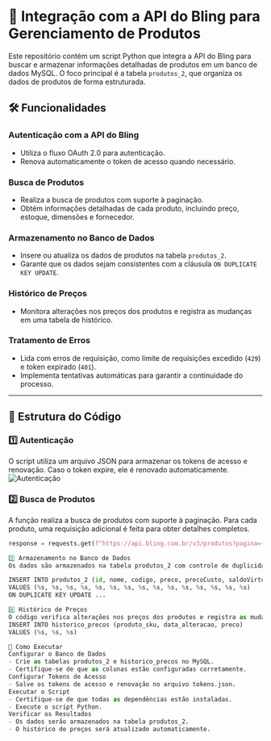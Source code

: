 # 🛒 Integração com a API do Bling para Gerenciamento de Produtos

Este repositório contém um script Python que integra a API do Bling para buscar e armazenar informações detalhadas de produtos em um banco de dados MySQL. O foco principal é a tabela `produtos_2`, que organiza os dados de produtos de forma estruturada.

## 🛠️ Funcionalidades

### Autenticação com a API do Bling
- Utiliza o fluxo OAuth 2.0 para autenticação.
- Renova automaticamente o token de acesso quando necessário.

### Busca de Produtos
- Realiza a busca de produtos com suporte à paginação.
- Obtém informações detalhadas de cada produto, incluindo preço, estoque, dimensões e fornecedor.

### Armazenamento no Banco de Dados
- Insere ou atualiza os dados de produtos na tabela `produtos_2`.
- Garante que os dados sejam consistentes com a cláusula `ON DUPLICATE KEY UPDATE`.

### Histórico de Preços
- Monitora alterações nos preços dos produtos e registra as mudanças em uma tabela de histórico.

### Tratamento de Erros
- Lida com erros de requisição, como limite de requisições excedido (`429`) e token expirado (`401`).
- Implementa tentativas automáticas para garantir a continuidade do processo.

---

## 🧩 Estrutura do Código

### 1️⃣ Autenticação
O script utiliza um arquivo JSON para armazenar os tokens de acesso e renovação. Caso o token expire, ele é renovado automaticamente.  
![Autenticação](https://github.com/user-attachments/assets/1795ff72-38c5-48f5-b9fe-35028c547328)

### 2️⃣ Busca de Produtos
A função realiza a busca de produtos com suporte à paginação. Para cada produto, uma requisição adicional é feita para obter detalhes completos.

```python
response = requests.get(f"https://api.bling.com.br/v3/produtos?pagina={pular_pagina}&limite=100", headers=headers)

3️⃣ Armazenamento no Banco de Dados
Os dados são armazenados na tabela produtos_2 com controle de duplicidade.

INSERT INTO produtos_2 (id, nome, codigo, preco, precoCusto, saldoVirtualTotal, pesoLiquido, estoqueMinimo, altura, largura, profundidade, fornecedorNome, tipoEstoque, produto_id, quantidade)
VALUES (%s, %s, %s, %s, %s, %s, %s, %s, %s, %s, %s, %s, %s, %s, %s)
ON DUPLICATE KEY UPDATE ...

4️⃣ Histórico de Preços
O código verifica alterações nos preços dos produtos e registra as mudanças em uma tabela de histórico.
INSERT INTO historico_precos (produto_sku, data_alteracao, preco)
VALUES (%s, %s, %s)

📌 Como Executar
Configurar o Banco de Dados
- Crie as tabelas produtos_2 e historico_precos no MySQL.
- Certifique-se de que as colunas estão configuradas corretamente.
Configurar Tokens de Acesso
- Salve os tokens de acesso e renovação no arquivo tokens.json.
Executar o Script
- Certifique-se de que todas as dependências estão instaladas.
- Execute o script Python.
Verificar os Resultados
- Os dados serão armazenados na tabela produtos_2.
- O histórico de preços será atualizado automaticamente.




